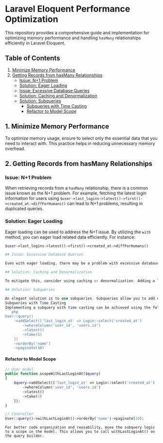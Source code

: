 # Laravel Eloquent Performance Optimization

This repository provides a comprehensive guide and implementation for optimizing memory performance and handling `hasMany` relationships efficiently in Laravel Eloquent.

## Table of Contents
1. [Minimize Memory Performance](#1-minimize-memory-performance)
2. [Getting Records from hasMany Relationships](#2-getting-records-from-hasmany-relationships)
    - [Issue: N+1 Problem](#issue-n1-problem)
    - [Solution: Eager Loading](#solution-eager-loading)
    - [Issue: Excessive Database Queries](#issue-excessive-database-queries)
    - [Solution: Caching and Denormalization](#solution-caching-and-denormalization)
    - [Solution: Subqueries](#solution-subqueries)
        - [Subqueries with Time Casting](#subqueries-with-time-casting)
        - [Refactor to Model Scope](#refactor-to-model-scope)

## 1. Minimize Memory Performance

To optimize memory usage, ensure to select only the essential data that you need to interact with. This practice helps in reducing unnecessary memory overhead.

## 2. Getting Records from hasMany Relationships

### Issue: N+1 Problem

When retrieving records from a `hasMany` relationship, there is a common issue known as the N+1 problem. For example, fetching the latest login information for users using `$user->last_logins->latest()->first()->created_at->diffForHumans()` can lead to N+1 problems, resulting in duplicated queries.

### Solution: Eager Loading

Eager loading can be used to address the N+1 issue. By utilizing the `with` method, you can eager load related data efficiently. For instance:

```php
$user->last_logins->latest()->first()->created_at->diffForHumans()

## Issue: Excessive Database Queries

Even with eager loading, there may be a problem with excessive database queries. For instance, loading 15 users with a related model containing 3555 records can lead to performance issues and increased memory usage.

## Solution: Caching and Denormalization

To mitigate this, consider using caching or denormalization. Adding a last_login_id column to the users table or caching results can significantly reduce the number of queries.

## Solution: Subqueries

An elegant solution is to use subqueries. Subqueries allow you to add extra columns to a query computed from another table, reducing the need for multiple queries.
Subqueries with Time Casting
Implementing a subquery with time casting can be achieved using the following example:
```php
User::query()
    ->addSelect(['last_login_at' => Login::select('created_at')
        ->whereColumn('user_id', 'users.id')
        ->latest()
        ->take(1)
    ])
    ->orderBy('name')
    ->paginate(10)
```
#### Refactor to Model Scope
```php
// User model
public function scopeWithLastLoginAt($query)
{
    $query->addSelect(['last_login_at' => Login::select('created_at')
        ->whereColumn('user_id', 'users.id')
        ->latest()
        ->take(1)
    ]);
}

// Controller
User::query()->withLastLoginAt()->orderBy('name')->paginate(10);
```



```For better code organization and reusability, move the subquery logic to a scope in the model. This allows you to call withLastLoginAt() on the query builder.```

